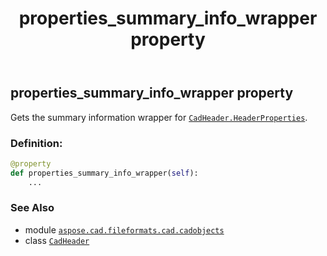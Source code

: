 ﻿---
title: properties_summary_info_wrapper property
second_title: Aspose.CAD for Python via .NET API References
description: 
type: docs
weight: 50
url: /python-net/aspose.cad.fileformats.cad.cadobjects/cadheader/properties_summary_info_wrapper/
is_root: false
---

## properties_summary_info_wrapper property


Gets the summary information wrapper for [`CadHeader.HeaderProperties`](/cad/python-net/aspose.cad.fileformats.cad.cadobjects/cadheader).
### Definition:
```python
@property
def properties_summary_info_wrapper(self):
    ...
```

### See Also
* module [`aspose.cad.fileformats.cad.cadobjects`](../../)
* class [`CadHeader`](/cad/python-net/aspose.cad.fileformats.cad.cadobjects/cadheader)
